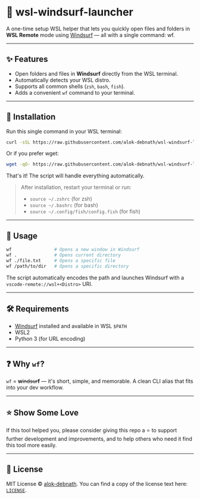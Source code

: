# 🌊 wsl-windsurf-launcher

A one-time setup WSL helper that lets you quickly open files and folders in **WSL Remote** mode using [Windsurf](https://windsurf.com) — all with a single command: wf.

---

## ✨ Features

* Open folders and files in **Windsurf** directly from the WSL terminal.
* Automatically detects your WSL distro.
* Supports all common shells (`zsh`, `bash`, `fish`).
* Adds a convenient `wf` command to your terminal.

---

## 🚀 Installation

Run this single command in your WSL terminal:

```bash
curl -sSL https://raw.githubusercontent.com/alok-debnath/wsl-windsurf-launcher/main/script.sh | bash
```

Or if you prefer wget:

```bash
wget -qO- https://raw.githubusercontent.com/alok-debnath/wsl-windsurf-launcher/main/script.sh | bash
```

That's it! The script will handle everything automatically.

> After installation, restart your terminal or run:
>
> * `source ~/.zshrc` (for zsh)
> * `source ~/.bashrc` (for bash)
> * `source ~/.config/fish/config.fish` (for fish)

---

## 🧪 Usage

```bash
wf                # Opens a new window in Windsurf
wf .              # Opens current directory
wf ./file.txt     # Opens a specific file
wf /path/to/dir   # Opens a specific directory
```

The script automatically encodes the path and launches Windsurf with a `vscode-remote://wsl+<Distro>` URI.

---

## 🛠️ Requirements

* [Windsurf](https://windsurf.com) installed and available in WSL `$PATH`
* WSL2
* Python 3 (for URL encoding)

---

## ❓ Why `wf`?

`wf` = **w**~~indsur~~**f** — it's short, simple, and memorable. A clean CLI alias that fits into your dev workflow.

---

## ⭐ Show Some Love

If this tool helped you, please consider giving this repo a ⭐ to support further development and improvements, and to help others who need it find this tool more easily.

---

## 📄 License

MIT License © [alok-debnath](https://github.com/alok-debnath). You can find a copy of the license text here: [`LICENSE`](LICENSE).
